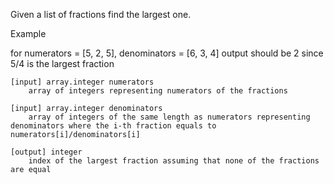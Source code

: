 

Given a list of fractions find the largest one.

Example

for numerators = [5, 2, 5], denominators = [6, 3, 4] output should be 2 since 5/4 is the largest fraction

    [input] array.integer numerators
        array of integers representing numerators of the fractions

    [input] array.integer denominators
        array of integers of the same length as numerators representing denominators where the i-th fraction equals to numerators[i]/denominators[i]

    [output] integer
        index of the largest fraction assuming that none of the fractions are equal
